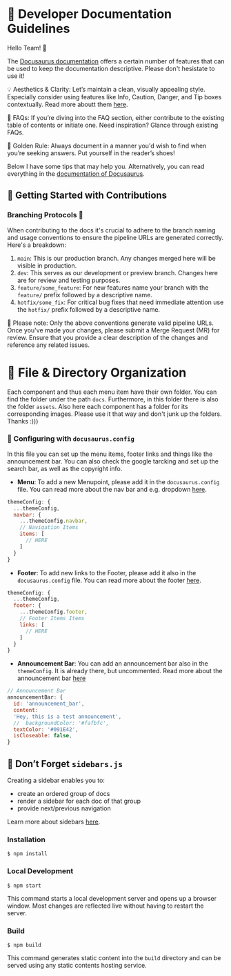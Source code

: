# 📖 Developer Documentation Guidelines

Hello Team! 🌟

The [Docusaurus documentation](https://docusaurus.io/docs/category/guides) offers a certain number of features that can be used to keep the documentation descriptive.
Please don't hesistate to use it!

💡 Aesthetics & Clarity: Let’s maintain a clean, visually appealing style. Especially consider using features like Info, Caution, Danger, and Tip boxes contextually. Read more aboutt them [here](https://docusaurus.io/docs/markdown-features/admonitions).

🙋 FAQs: If you’re diving into the FAQ section, either contribute to the existing table of contents or initiate one. Need inspiration? Glance through existing FAQs.

📓 Golden Rule: Always document in a manner you'd wish to find when you’re seeking answers. Put yourself in the reader’s shoes!

Below I have some tips that may help you. Alternatively, you can read everything in the [documentation of Docusaurus](https://docusaurus.io/docs/category/guides).

## 🚀 Getting Started with Contributions

### Branching Protocols 🌳

When contributing to the docs it's crucial to adhere to the branch naming and usage conventions to ensure the pipeline URLs are generated correctly. Here's a breakdown:

1. `main`: This is our production branch. Any changes merged here will be visible in production.
2. `dev`: This serves as our development or preview branch. Changes here are for review and testing purposes.
3. `feature/some_feature`: For new features name your branch with the `feature/` prefix followed by a descriptive name.
4. `hotfix/some_fix`: For critical bug fixes that need immediate attention use the `hotfix/` prefix followed by a descriptive name.

🔗 Please note: Only the above conventions generate valid pipeline URLs. 
Once you've made your changes, please submit a Merge Request (MR) for review. Ensure that you provide a clear description of the changes and reference any related issues.

# 📁 File & Directory Organization

Each component and thus each menu item have their own folder. You can find the folder under the path `docs`. Furthermore, in this folder there is also the folder `assets`. Also here each component has a folder for its corresponding images. Please use it that way and don't junk up the folders. Thanks :)))

### 🔧 Configuring with `docusaurus.config`

In this file you can set up the menu items, footer links and things like the announcement bar. You can also check the google tarcking and set up the search bar, as well as the copyright info.

- **Menu**: To add a new Menupoint, please add it in the `docusaurus.config` file. You can read more about the nav bar and e.g. dropdown [here](https://docusaurus.io/docs/api/themes/configuration#navbar).

```javascript
themeConfig: {
  ...themeConfig,
  navbar: {
    ...themeConfig.navbar,
    // Navigation Items
    items: [
      // HERE
    ]
  }
}
```
- **Footer**: To add new links to the Footer, please add it also in the `docusaurus.config` file. You can read more about the footer [here](https://docusaurus.io/docs/api/themes/configuration#footer-1).

```javascript
themeConfig: {
  ...themeConfig,
  footer: {
    ...themeConfig.footer,
    // Footer Items Items
    links: [
      // HERE
    ]
  }
}
```

- **Announcement Bar**: You can add an announcement bar also in the `themeConfig`. It is already there, but uncommented. Read more about the announcement bar [here](https://docusaurus.io/docs/api/themes/configuration#announcement-bar)

```javascript
// Announcement Bar
announcementBar: {
  id: 'announcement_bar',
  content:
  'Hey, this is a test announcement',
  //  backgroundColor: '#fafbfc',
  textColor: '#091E42',
  isCloseable: false,
}
```

## 📑 Don’t Forget `sidebars.js`

Creating a sidebar enables you to:

- create an ordered group of docs
- render a sidebar for each doc of that group
- provide next/previous navigation

Learn more about sidebars [here](https://docusaurus.io/docs/sidebar/items).

### Installation

```other
$ npm install
```

### Local Development

```other
$ npm start
```

This command starts a local development server and opens up a browser window. Most changes are reflected live without having to restart the server.

### Build

```other
$ npm build
```

This command generates static content into the `build` directory and can be served using any static contents hosting service.
